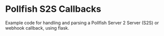 # Pollfish S2S Callbacks
Example code for handling and parsing a Pollfish Server 2 Server (S2S) or webhook callback, using flask. 
